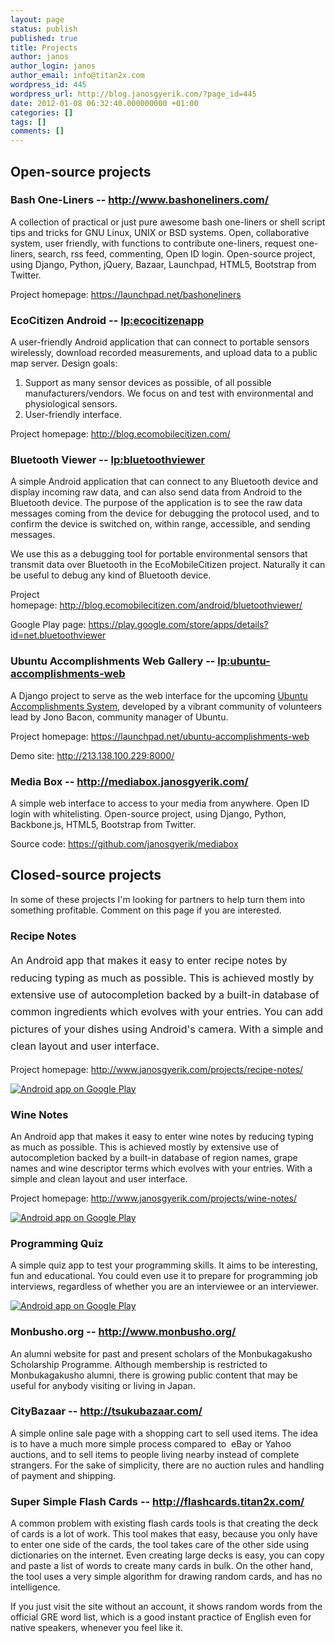 ```yaml
---
layout: page
status: publish
published: true
title: Projects
author: janos
author_login: janos
author_email: info@titan2x.com
wordpress_id: 445
wordpress_url: http://blog.janosgyerik.com/?page_id=445
date: 2012-01-08 06:32:40.000000000 +01:00
categories: []
tags: []
comments: []
---
```

<h2>Open-source projects</h2>
<h3>Bash One-Liners -- <a href="http://www.bashoneliners.com/">http://www.bashoneliners.com/</a></h3>
A collection of practical or just pure awesome bash one-liners or shell script tips and tricks for GNU Linux, UNIX or BSD systems. Open, collaborative system, user friendly, with functions to contribute one-liners, request one-liners, search, rss feed, commenting, Open ID login. Open-source project, using Django, Python, jQuery, Bazaar, Launchpad, HTML5, Bootstrap from Twitter.

Project homepage: <a href="https://launchpad.net/bashoneliners">https://launchpad.net/bashoneliners</a>
<h3>EcoCitizen Android -- <a href="https://launchpad.net/ecocitizenapp">lp:ecocitizenapp</a></h3>
A user-friendly Android application that can connect to portable sensors wirelessly, download recorded measurements, and upload data to a public map server. Design goals:
<ol>
	<li>Support as many sensor devices as possible, of all possible manufacturers/<wbr />vendors. We focus on and test with environmental and physiological sensors.</li>
	<li>User-friendly interface.</li>
</ol>
Project homepage: <a href="http://blog.ecomobilecitizen.com/">http://blog.ecomobilecitizen.com/</a>
<h3>Bluetooth Viewer -- <a href="https://launchpad.net/bluetoothviewer">lp:bluetoothviewer</a></h3>
A simple Android application that can connect to any Bluetooth device and display incoming raw data, and can also send data from Android to the Bluetooth device. The purpose of the application is to see the raw data messages coming from the device for debugging the protocol used, and to confirm the device is switched on, within range, accessible, and sending messages.

We use this as a debugging tool for portable environmental sensors that transmit data over Bluetooth in the EcoMobileCitizen project. Naturally it can be useful to debug any kind of Bluetooth device.

Project homepage: <a href="http://blog.ecomobilecitizen.com/android/bluetoothviewer/">http://blog.ecomobilecitizen.com/android/bluetoothviewer/</a>

Google Play page: <a href="https://play.google.com/store/apps/details?id=net.bluetoothviewer">https://play.google.com/store/apps/details?id=net.bluetoothviewer</a>
<h3>Ubuntu Accomplishments Web Gallery -- <a href="https://launchpad.net/ubuntu-accomplishments-web">lp:ubuntu-accomplishments-web</a></h3>
A Django project to serve as the web interface for the upcoming <a href="https://wiki.ubuntu.com/Accomplishments">Ubuntu Accomplishments System</a>, developed by a vibrant community of volunteers lead by Jono Bacon, community manager of Ubuntu.

Project homepage: <a href="https://launchpad.net/ubuntu-accomplishments-web">https://launchpad.net/ubuntu-accomplishments-web</a>

Demo site: <a href="http://213.138.100.229:8000/">http://213.138.100.229:8000/</a>
<h3>Media Box -- <a href="http://mediabox.janosgyerik.com/">http://mediabox.janosgyerik.com/</a></h3>
A simple web interface to access to your media from anywhere. Open ID login with whitelisting. Open-source project, using Django, Python, Backbone.js, HTML5, Bootstrap from Twitter.

Source code: <a href="https://github.com/janosgyerik/mediabox">https://github.com/janosgyerik/mediabox</a>
<h2>Closed-source projects</h2>
In some of these projects I'm looking for partners to help turn them into something profitable. Comment on this page if you are interested.
<h3>Recipe Notes</h3>
<span style="line-height: 1.714285714; font-size: 1rem;">An Android app that makes it easy to enter recipe notes by reducing typing as much as possible. This is achieved mostly by extensive use of autocompletion backed by a built-in database of common ingredients which evolves with your entries. You can add pictures of your dishes using Android's camera. With a simple and clean layout and user interface.</span>

Project homepage: <a href="http://www.janosgyerik.com/projects/recipe-notes/">http://www.janosgyerik.com/projects/recipe-notes/</a>

<a href="http://play.google.com/store/apps/details?id=com.recipenotes.lite"><img alt="Android app on Google Play" src="http://www.android.com/images/brand/android_app_on_play_logo_large.png" /></a>
<h3>Wine Notes</h3>
An Android app that makes it easy to enter wine notes by reducing typing as much as possible. This is achieved mostly by extensive use of autocompletion backed by a built-in database of region names, grape names and wine descriptor terms which evolves with your entries. With a simple and clean layout and user interface.

Project homepage: <a href="http://www.janosgyerik.com/projects/wine-notes/">http://www.janosgyerik.com/projects/wine-notes/</a>

<a href="https://play.google.com/store/apps/details?id=com.winenotes.lite"><img alt="Android app on Google Play" src="http://www.android.com/images/brand/android_app_on_play_logo_large.png" /></a>
<h3>Programming Quiz</h3>
A simple quiz app to test your programming skills. It aims to be interesting, fun and educational. You could even use it to prepare for programming job interviews, regardless of whether you are an interviewee or an interviewer.

<a href="https://play.google.com/store/apps/details?id=com.manyquiz.programming.lite"><img alt="Android app on Google Play" src="http://www.android.com/images/brand/android_app_on_play_logo_large.png" /></a>
<h3>Monbusho.org -- <a href="http://www.monbusho.org/">http://www.monbusho.org/</a></h3>
An alumni website for past and present scholars of the Monbukagakusho Scholarship Programme. Although membership is restricted to Monbukagakusho alumni, there is growing public content that may be useful for anybody visiting or living in Japan.
<h3>CityBazaar -- <a href="http://tsukubazaar.com/">http://tsukubazaar.com/</a></h3>
<div>

A simple online sale page with a shopping cart to sell used items. The idea is to have a much more simple process compared to  eBay or Yahoo auctions, and to sell items to people living nearby instead of complete strangers. For the sake of simplicity, there are no auction rules and handling of payment and shipping.

</div>
<h3>Super Simple Flash Cards -- <a href="http://flashcards.titan2x.com/">http://flashcards.titan2x.com/</a></h3>
<div>

A common problem with existing flash cards tools is that creating the deck of cards is a lot of work. This tool makes that easy, because you only have to enter one side of the cards, the tool takes care of the other side using dictionaries on the internet. Even creating large decks is easy, you can copy and paste a list of words to create many cards in bulk. On the other hand, the tool uses a very simple algorithm for drawing random cards, and has no intelligence.

If you just visit the site without an account, it shows random words from the official GRE word list, which is a good instant practice of English even for native speakers, whenever you feel like it.

</div>
